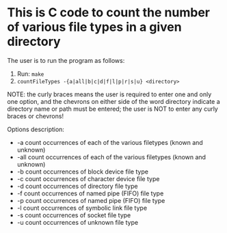 # This is C code to count the number of various file types in a given directory

The user is to run the program as follows:

1. Run: ``` make ```
2. ```countFileTypes -{a|all|b|c|d|f|l|p|r|s|u} <directory>```

NOTE: the curly braces means the user is required to enter one and only one option, and the chevrons on either side of the word directory indicate a directory name or path must be entered; the user is NOT to enter any curly braces or chevrons!  

Options description:
- -a count occurrences of each of the various filetypes (known and unknown)
- -all count occurrences of each of the various filetypes (known and unknown)
- -b count occurrences of block device file type  
- -c count occurrences of character device file type  
- -d count occurrences of directory file type  
- -f count occurrences of named pipe (FIFO) file type  
- -p count occurrences of named pipe (FIFO) file type  
- -l count occurrences of symbolic link file type  
- -s count occurrences of socket file type  
- -u count occurrences of unknown file type  
